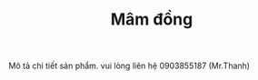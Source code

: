﻿---
layout: post
title: "Mâm đồng"
thumb: mam-dong.jpg
price: 0
tags: ["mam dong"]
---
Mô tả chi tiết sản phẩm. 
vui lòng liên hệ 0903855187 (Mr.Thanh)